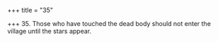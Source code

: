 +++
title = "35"

+++
35. Those who have touched the dead body should not enter the village until the stars appear.
